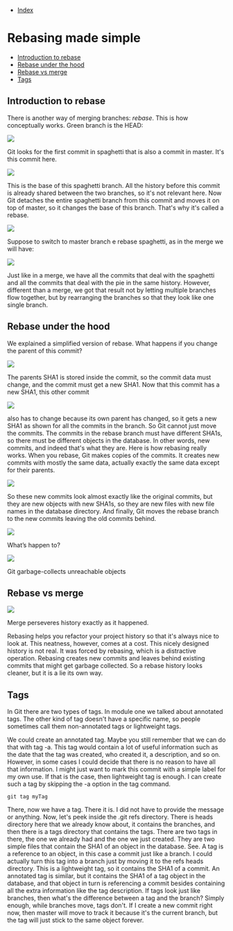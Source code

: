 - [Index](https://github.com/KiraDiShira/Git#table-of-content)   

# Rebasing made simple

- [Introduction to rebase](#introduction-to-rebase)   
- [Rebase under the hood](#rebase-under-the-hood)
- [Rebase vs merge](#rebase-vs-merge)
- [Tags](#tags)

## Introduction to rebase

There is another way of merging branches: *rebase*. This is how conceptually works. Green branch is the HEAD:

<img src="https://github.com/KiraDiShira/Git/blob/master/Rebasing%20Made%20Simple/Images/rebase1.PNG" />

Git looks for the first commit in spaghetti that is also a commit in master. It's this commit here.

<img src="https://github.com/KiraDiShira/Git/blob/master/Rebasing%20Made%20Simple/Images/rebase2.PNG" />

This is the base of this spaghetti branch. All the history before this commit is already shared between the two branches,
so it's not relevant here. Now Git detaches the entire spaghetti branch from this commit and moves it on top of master,
so it changes the base of this branch. That's why it's called a rebase.

<img src="https://github.com/KiraDiShira/Git/blob/master/Rebasing%20Made%20Simple/Images/rebase3.PNG" />

Suppose to switch to master branch e rebase spaghetti, as in the merge we will have:

<img src="https://github.com/KiraDiShira/Git/blob/master/Rebasing%20Made%20Simple/Images/rebase4.PNG" />

Just like in a merge, we have all the commits that deal with the spaghetti and all the commits that deal with the pie in the same 
history. However, different than a merge, we got that result not by letting multiple branches flow together, but by rearranging the
branches so that they look like one single branch.

## Rebase under the hood

We explained a simplified version of rebase. 
What happens if you change the parent of this commit?

<img src="https://github.com/KiraDiShira/Git/blob/master/Rebasing%20Made%20Simple/Images/rebase5.PNG" />

The parents SHA1 is stored inside the commit, so the commit data must change, and the commit must get a new SHA1. 
Now that this commit has a new SHA1, this other commit

<img src="https://github.com/KiraDiShira/Git/blob/master/Rebasing%20Made%20Simple/Images/rebase6.PNG" />

 also has to change because its own parent has changed, so it gets a new SHA1 as shown for all the commits in the branch. 
 So Git cannot just move the commits. The commits in the rebase branch must have different SHA1s, so there must be different objects in the database. In other words, new commits, and indeed that's what they are. Here is how rebasing really works. When you rebase, Git makes copies of the commits. It creates new commits with mostly the same data, actually exactly the same data except for their parents.
 
<img src="https://github.com/KiraDiShira/Git/blob/master/Rebasing%20Made%20Simple/Images/rebase7.PNG" />

 So these new commits look almost exactly like the original commits, but they are new objects with new SHA1s, so they are new files with new file names in the database directory. And finally, Git moves the rebase branch to the new commits leaving the old commits behind.
 
 <img src="https://github.com/KiraDiShira/Git/blob/master/Rebasing%20Made%20Simple/Images/rebase8.PNG" />
 
 What’s happen to?
 
 <img src="https://github.com/KiraDiShira/Git/blob/master/Rebasing%20Made%20Simple/Images/rebase9.PNG" />
 
 Git garbage-collects unreachable objects
 
 ## Rebase vs merge
 
  <img src="https://github.com/KiraDiShira/Git/blob/master/Rebasing%20Made%20Simple/Images/rebase10.PNG" />
  
  Merge perseveres history exactly as it happened.
  
  Rebasing helps you refactor your project history so that it's always nice to look at. This neatness, however, comes at a cost. This nicely designed history is not real. It was forced by rebasing, which is a distractive operation. Rebasing creates new commits and leaves behind existing commits that might get garbage collected. So a rebase history looks cleaner, but it is a lie its own way.
  
## Tags

In Git there are two types of tags. In module one we talked about annotated tags. The other kind of tag doesn't have a specific name, so people sometimes call them non-annotated tags or lightweight tags.

We could create an annotated tag. Maybe you still remember that we can do that with tag -a. This tag would contain a lot of useful information such as the date that the tag was created, who created it, a description, and so on. However, in some cases I could decide that there is no reason to have all that information. I might just want to mark this commit with a simple label for my own use. If that is the case, then lightweight tag is enough. I can create such a tag by skipping the -a option in the tag command. 

```
git tag myTag
```

There, now we have a tag. There it is. I did not have to provide the message or anything. Now, let's peek inside the .git refs directory. There is heads directory here that we already know about, it contains the branches, and then there is a tags directory that contains the tags. There are two tags in there, the one we already had and the one we just created. They are two simple files that contain the SHA1 of an object in the database. See. A tag is a reference to an object, in this case a commit just like a branch. I could actually turn this tag into a branch just by moving it to the refs heads directory. This is a lightweight tag, so it contains the SHA1 of a commit. An annotated tag is similar, but it contains the SHA1 of a tag object in the database, and that object in turn is referencing a commit besides containing all the extra information like the tag description. If tags look just like branches, then what's the difference between a tag and the branch? Simply enough, while branches move, tags don't. If I create a new commit right now, then master will move to track it because it's the current branch, but the tag will just stick to the same object forever.

 
